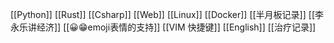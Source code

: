 [[Python]]
[[Rust]]
[[Csharp]]
[[Web]]
[[Linux]]
[[Docker]]
[[半月板记录]]
[[李永乐讲经济]]
[[😀😁emoji表情的支持]]
[[VIM 快捷键]]
[[English]]
[[治疗记录]]

